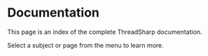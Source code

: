 # Documentation

This page is an index of the complete ThreadSharp documentation.

Select a subject or page from the menu to learn more.